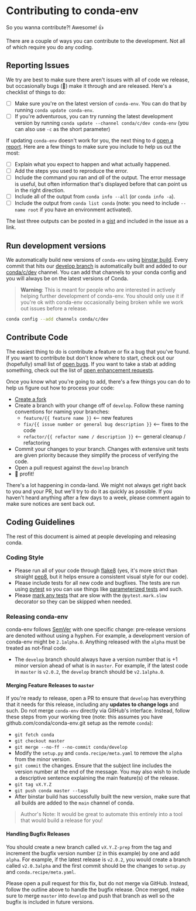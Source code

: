 # Contributing to conda-env

So you wanna contribute?!  Awesome! :+1:

There are a couple of ways you can contribute to the development.  Not all of
which require you do any coding.


## Reporting Issues

We try are best to make sure there aren't issues with all of code we release,
but occasionally bugs (:bug:) make it through and are released.  Here's a
checklist of things to do:

* [ ] Make sure you're on the latest version of `conda-env`.  You can do that
  by running `conda update conda-env`.
* [ ] If you're adventurous, you can try running the latest development version
  by running `conda update --channel conda/c/dev conda-env` (you can also
  use `-c` as the short parameter)

If updating `conda-env` doesn't work for you, the next thing to d
[open a report][].  Here are a few things to make sure you include to help us
out the most:

* [ ] Explain what you expect to happen and what actually happened.
* [ ] Add the steps you used to reproduce the error.
* [ ] Include the command you ran and *all* of the output.  The error message is
  useful, but often information that's displayed before that can point us in
  the right direction.
* [ ] Include all of the output from `conda info --all` (or `conda info -a`).
* [ ] Include the output from `conda list conda` (note: you need to include
  `--name root` if you have an environment activated).

The last three outputs can be posted in a [gist][] and included in the issue as
a link.


## Run development versions

We automatically build new versions of `conda-env` using [binstar build][].
Every commit that hits our [develop branch][] is automatically built and added
to our [conda/c/dev][] channel.  You can add that channels to your conda config
and you will always be on the latest versions of Conda.  

> **Warning**: This is meant for people who are interested in actively helping
> further development of conda-env.  You should only use it if you're ok with
> conda-env occasionally being broken while we work out issues before a release.

```bash
conda config --add channels conda/c/dev
```


## Contribute Code

The easiest thing to do is contribute a feature or fix a bug that you've found.
If you want to contribute but don't know where to start, check out our
(hopefully) small list of [open bugs][].  If you want to take a stab at adding
something, check out the list of [open enhancement requests][].

Once you know what you're going to add, there's a few things you can do to help
us figure out how to process your code:

* [Create a fork](https://github.com/conda/conda-env/fork)
* Create a branch with your change off of `develop`.  Follow these naming
  conventions for naming your branches:
  * `feature/{{ feature name }}` <-- new features
  * `fix/{{ issue number or general bug description }}` <-- fixes to the code
  * `refactor/{{ refactor name / description }}` <-- general cleanup /
      refactoring
* Commit your changes to your branch.  Changes with extensive unit tests are
  given priority because they simplify the process of verifying the code.
* Open a pull request against the `develop` branch
* :tada: profit!

There's a lot happening in conda-land.  We might not always get right back to
you and your PR, but we'll try to do it as quickly as possible.  If you haven't
heard anything after a few days to a week, please comment again to make sure
notices are sent back out.


## Coding Guidelines

The rest of this document is aimed at people developing and releasing conda.


### Coding Style

* Please run all of your code through [flake8][] (yes, it's more strict than
  straight [pep8][], but it helps ensure a consistent visual style for our
  code).
* Please include tests for all new code and bugfixes.  The tests are run using
  [pytest][] so you can use things like [parameterized tests][] and such.
* Please [mark any tests][] that are slow with the `@pytest.mark.slow`
  decorator so they can be skipped when needed.


### Releasing conda-env

conda-env follows [SemVer][] with one specific change: pre-release versions are
denoted without using a hyphen.  For example, a development version of conda-env
might be `2.1alpha.0`.  Anything released with the `alpha` must be treated as
not-final code.

* The `develop` branch should always have a version number that is +1 minor
  version ahead of what is in `master`.  For example, if the latest code in
  `master` is `v2.0.2`, the `develop` branch should be `v2.1alpha.0`.


#### Merging Feature Releases to `master`

If you're ready to release, open a PR to ensure that `develop` has everything
that it needs for this release, including any **updates to change logs** and such.
Do not merge `conda-env` directly via GitHub's interface.  Instead, follow
these steps from your working tree (note: this assumes you have
github.com/conda/conda-env.git setup as the remote `conda`):

* `git fetch conda`
* `git checkout master`
* `git merge --no-ff --no-commit conda/develop`
* Modify the `setup.py` and `conda.recipe/meta.yaml` to remove the `alpha` from
  the minor version.
* `git commit` the changes.  Ensure that the subject line includes the version
  number at the end of the message.  You may also wish to include a descriptive
  sentence explaining the main feature(s) of the release.
* `git tag vX.Y.Z`
* `git push conda master --tags`
* After binstar build has successfully built the new version, make sure that all
  builds are added to the `main` channel of conda.

> Author's Note: It would be great to automate this entirely into a tool that
> would build a release for you!


#### Handling Bugfix Releases

You should create a new branch called `vX.Y.Z-prep` from the tag and increment
the bugfix version number (`Z` in this example) by one and add `alpha`.  For
example, if the latest release is `v2.0.2`, you would create a branch called
`v2.0.3alpha` and the first commit should be the changes to `setup.py` and
`conda.recipe/meta.yaml`.

Please open a pull request for this fix, but do not merge via GitHub.  Instead,
follow the outline above to handle the bugfix release.  Once merged, make sure
to merge `master` into `develop` and push that branch as well so the bugfix is
included in future versions.


[binstar build]: http://docs.anaconda.org/build_cli.html
[conda/c/dev]: https://conda.anaconda.org/conda/c/dev
[develop branch]: https://github.com/conda/conda-env/tree/develop
[flake8]: http://flake8.readthedocs.org/
[gist]: https://gist.github.com/
[mark any tests]: http://pytest.org/latest/example/markers.html
[open a report]: https://github.com/conda/conda-env/issues/new
[open bugs]: https://github.com/conda/conda-env/issues?q=is%3Aopen+is%3Aissue+label%3Abug
[open enhancement requests]: https://github.com/conda/conda-env/issues?q=is%3Aopen+is%3Aissue+label%3Aenhancement
[parameterized tests]: http://pytest.org/latest/parametrize.html#parametrize
[pep8]: https://www.python.org/dev/peps/pep-0008/
[pytest]: http://pytest.org/latest/
[SemVer]: http://semver.org/
